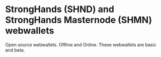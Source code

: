 # StrongHands (SHND) and StrongHands Masternode (SHMN) webwallets
Open source webwallets.
Offline and Online.
These webwallets are basic and beta.